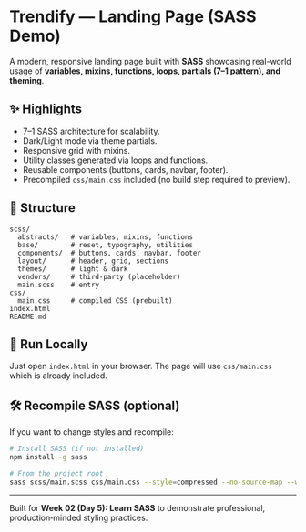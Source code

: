 # Trendify — Landing Page (SASS Demo)

A modern, responsive landing page built with **SASS** showcasing real-world usage of **variables, mixins, functions, loops, partials (7–1 pattern), and theming**.

## ✨ Highlights
- 7–1 SASS architecture for scalability.
- Dark/Light mode via theme partials.
- Responsive grid with mixins.
- Utility classes generated via loops and functions.
- Reusable components (buttons, cards, navbar, footer).
- Precompiled `css/main.css` included (no build step required to preview).

## 📂 Structure
```
scss/
  abstracts/   # variables, mixins, functions
  base/        # reset, typography, utilities
  components/  # buttons, cards, navbar, footer
  layout/      # header, grid, sections
  themes/      # light & dark
  vendors/     # third-party (placeholder)
  main.scss    # entry
css/
  main.css     # compiled CSS (prebuilt)
index.html
README.md
```

## 🚀 Run Locally
Just open `index.html` in your browser. The page will use `css/main.css` which is already included.

## 🛠️ Recompile SASS (optional)
If you want to change styles and recompile:

```bash
# Install SASS (if not installed)
npm install -g sass

# From the project root
sass scss/main.scss css/main.css --style=compressed --no-source-map --watch
```

---

Built for **Week 02 (Day 5): Learn SASS** to demonstrate professional, production‑minded styling practices.
